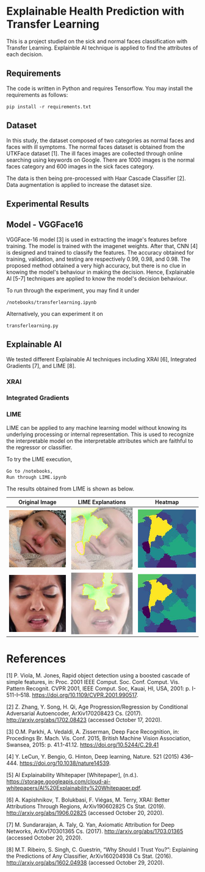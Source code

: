 # Explainable Health Prediction with Transfer Learning
This is a project studied on the sick and normal faces classification with Transfer Learning. Explainble AI technique is applied to find the attributes of each decision.

## Requirements
The code is written in Python and requires Tensorflow. You may install the requirements as follows:
```
pip install -r requirements.txt
```

## Dataset
In this study, the dataset composed of two categories as normal faces and faces with ill symptoms. The normal faces dataset is obtained from the UTKFace dataset [1]. The ill faces images are collected through online searching using keywords on Google. There are 1000 images is the normal faces category and 600 images in the sick faces category.

The data is then being pre-processed with Haar Cascade Classifier [2]. Data augmentation is applied to increase the dataset size.

## Experimental Results

## Model - VGGFace16
VGGFace-16 model [3] is used in extracting the image's features before training. The model is trained with the imagenet weights. After that, CNN [4] is designed and trained to classify the features. The accuracy obtained for training, validation, and testing are respectively 0.99, 0.98, and 0.98. The proposed method obtained a very high accuracy, but there is no clue in knowing the model's behaviour in making the decision. Hence, Explainable AI [5-7] techniques are applied to know the model's decision behaviour.

To run through the experiment, you may find it under 
```
/notebooks/transferlearning.ipynb
```
Alternatively, you can experiment it on 
```
transferlearning.py
```

## Explainable AI

We tested different Explainable AI techniques including XRAI [6], Integrated Gradients [7], and LIME [8].

### XRAI

### Integrated Gradients

### LIME
LIME can be applied to any machine learning model without knowing its underlying processing or internal representation. This is used to recognize the interpretable model on the interpretable attributes which are faithful to the regressor or classifier. 

To try the LIME execution, 
```
Go to /notebooks,
Run through LIME.ipynb
```

The results obtained from LIME is shown as below. 

|Original Image | LIME Explanations | Heatmap |
|---------------|-------------------|---------|
|![alt text](https://github.com/yeefan1999/Explainable-Health-Prediction-with-Transfer-Learning/blob/main/Test/1.jpg "Ori 1")|![alt text](https://github.com/yeefan1999/Explainable-Health-Prediction-with-Transfer-Learning/blob/main/lime_explanations/1_explained.jpg "Explained 1")|![alt text](https://github.com/yeefan1999/Explainable-Health-Prediction-with-Transfer-Learning/blob/main/lime_explanations/1_heatmap.jpg "Heatmapt 1")|
|![alt text](https://github.com/yeefan1999/Explainable-Health-Prediction-with-Transfer-Learning/blob/main/Test/2.jpg "Ori 2")|![alt text](https://github.com/yeefan1999/Explainable-Health-Prediction-with-Transfer-Learning/blob/main/lime_explanations/2_explained.jpg "Explained 2")|![alt text](https://github.com/yeefan1999/Explainable-Health-Prediction-with-Transfer-Learning/blob/main/lime_explanations/1_heatmap.jpg "Heatmapt 2")|
# References

[1] P. Viola, M. Jones, Rapid object detection using a boosted cascade of simple features, in: Proc. 2001 IEEE Comput. Soc. Conf. Comput. Vis. Pattern Recognit. CVPR 2001, IEEE Comput. Soc, Kauai, HI, USA, 2001: p. I-511-I–518. https://doi.org/10.1109/CVPR.2001.990517.

[2] Z. Zhang, Y. Song, H. Qi, Age Progression/Regression by Conditional Adversarial Autoencoder, ArXiv170208423 Cs. (2017). http://arxiv.org/abs/1702.08423 (accessed October 17, 2020).

[3] O.M. Parkhi, A. Vedaldi, A. Zisserman, Deep Face Recognition, in: Procedings Br. Mach. Vis. Conf. 2015, British Machine Vision Association, Swansea, 2015: p. 41.1-41.12. https://doi.org/10.5244/C.29.41

[4] Y. LeCun, Y. Bengio, G. Hinton, Deep learning, Nature. 521 (2015) 436–444. https://doi.org/10.1038/nature14539.

[5]	AI Explainability Whitepaper [Whitepaper], (n.d.). https://storage.googleapis.com/cloud-ai-whitepapers/AI%20Explainability%20Whitepaper.pdf.

[6]	A. Kapishnikov, T. Bolukbasi, F. Viégas, M. Terry, XRAI: Better Attributions Through Regions, ArXiv190602825 Cs Stat. (2019). http://arxiv.org/abs/1906.02825 (accessed October 20, 2020).

[7]	M. Sundararajan, A. Taly, Q. Yan, Axiomatic Attribution for Deep Networks, ArXiv170301365 Cs. (2017). http://arxiv.org/abs/1703.01365 (accessed October 20, 2020).

[8] M.T. Ribeiro, S. Singh, C. Guestrin, “Why Should I Trust You?”: Explaining the Predictions of Any Classifier, ArXiv160204938 Cs Stat. (2016). http://arxiv.org/abs/1602.04938 (accessed October 29, 2020).
